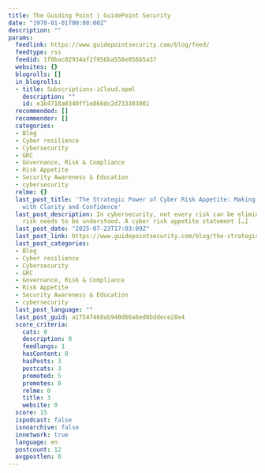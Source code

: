 ```yaml
---
title: The Guiding Point | GuidePoint Security
date: "1970-01-01T00:00:00Z"
description: ""
params:
  feedlink: https://www.guidepointsecurity.com/blog/feed/
  feedtype: rss
  feedid: 1f0bac02934af2f956ba558e056b5a37
  websites: {}
  blogrolls: []
  in_blogrolls:
  - title: Subscriptions-iCloud.opml
    description: ""
    id: e1b4718a0340ff1e866dc2d733303081
  recommended: []
  recommender: []
  categories:
  - Blog
  - Cyber resilience
  - Cybersecurity
  - GRC
  - Governance, Risk & Compliance
  - Risk Appetite
  - Security Awareness & Education
  - cybersecurity
  relme: {}
  last_post_title: 'The Strategic Power of Cyber Risk Appetite: Making Security Decisions
    with Clarity and Confidence'
  last_post_description: In cybersecurity, not every risk can be eliminated but every
    risk needs to be understood. A cyber risk appetite statement […]
  last_post_date: "2025-07-23T17:03:09Z"
  last_post_link: https://www.guidepointsecurity.com/blog/the-strategic-power-of-cyber-risk-appetite-making-security-decisions-with-clarity-and-confidence/
  last_post_categories:
  - Blog
  - Cyber resilience
  - Cybersecurity
  - GRC
  - Governance, Risk & Compliance
  - Risk Appetite
  - Security Awareness & Education
  - cybersecurity
  last_post_language: ""
  last_post_guid: a1754f468ab948d66a6ed0bddece28e4
  score_criteria:
    cats: 0
    description: 0
    feedlangs: 1
    hasContent: 0
    hasPosts: 3
    postcats: 3
    promoted: 5
    promotes: 0
    relme: 0
    title: 3
    website: 0
  score: 15
  ispodcast: false
  isnoarchive: false
  innetwork: true
  language: en
  postcount: 12
  avgpostlen: 0
---
```

